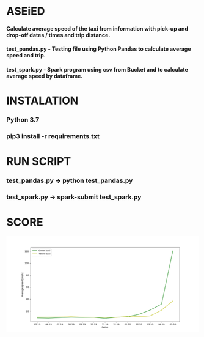# ASEiED 

#### Calculate average speed of the taxi from information with pick-up and drop-off dates / times and trip distance.
#### test_pandas.py - Testing file using Python Pandas to calculate average speed and trip.
#### test_spark.py - Spark program using csv from Bucket and to calculate average speed by dataframe.

# INSTALATION

### Python 3.7
### pip3 install -r requirements.txt


# RUN SCRIPT

### test_pandas.py -> python test_pandas.py
### test_spark.py -> spark-submit test_spark.py

# SCORE

![alt text](https://github.com/kbudukiewicz/ASEiED_project/blob/main/Wykres_dane_wyjsciowe.png?raw=true)
